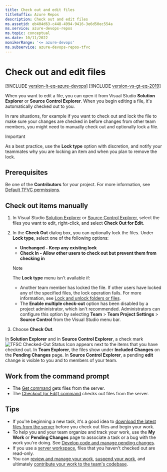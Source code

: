 ```yaml
---
title: Check out and edit files
titleSuffix: Azure Repos
description: Check out and edit files
ms.assetid: eb404d63-c448-4994-9416-3e6d50ec554a
ms.service: azure-devops-repos
ms.topic: conceptual
ms.date: 10/11/2022
monikerRange: '<= azure-devops'
ms.subservice: azure-devops-repos-tfvc
---
```



# Check out and edit files

[!INCLUDE [version-lt-eq-azure-devops](../../includes/version-lt-eq-azure-devops.md)]
[!INCLUDE [version-vs-gt-eq-2019](../../includes/version-vs-gt-eq-2019.md)]

When you want to edit a file, you can open it from Visual Studio **Solution Explorer** or **Source Control Explorer**. When you begin editing a file, it's automatically checked out to you.

In rare situations, for example if you want to check out and lock the file to make sure your changes are checked in before changes from other team members, you might need to manually check out and optionally lock a file.

> [!IMPORTANT]
> As a best practice, use the **Lock type** option with discretion, and notify your teammates why you are locking an item and when you plan to remove the lock.

## Prerequisites  

Be one of the **Contributors** for your project. For more information, see [Default TFVC permissions](../../organizations/security/default-tfvc-permissions.md).

## Check out items manually

1. In Visual Studio [Solution Explorer](develop-code-manage-pending-changes.md) or [Source Control Explorer](use-source-control-explorer-manage-files-under-version-control.md), select the files you want to edit, right-click, and select **Check Out for Edit**.

1. In the **Check Out** dialog box, you can optionally lock the files. Under **Lock type**, select one of the following options:

   - **Unchanged - Keep any existing lock**
   - **Check In - Allow other users to check out but prevent them from checking in**

   > [!NOTE]
   > The **Lock type** menu isn't available if:
   >
   > - Another team member has locked the file. If other users have locked any of the specified files, the lock operation fails. For more information, see [Lock and unlock folders or files](lock-unlock-folders-files.md).
   > - The **Enable multiple check-out** option has been disabled by a project administrator, which isn't recommended. Administrators can configure this option by selecting **Team** > **Team Project Settings** > **Source Control** from the Visual Studio menu bar.

1. Choose **Check Out**.

In **Solution Explorer** and in **Source Control Explorer**, a check mark ![TFSC Checked-Out Status Icon](media/check-out-edit-files/IC51402.gif) appears next to the items that you have checked out. In **Team Explorer**, the files show under **Included Changes** on the **Pending Changes** page. In **Source Control Explorer**, a pending **edit** change is visible to you and to members of your team.

## Work from the command prompt

- The [Get command](get-command.md) gets files from the server.
- The [Checkout (or Edit) command](checkout-or-edit-command.md) checks out files from the server.

## Tips

-   If you're beginning a new task, it's a good idea to [download the latest files from the server](download-get-files-from-server.md) before you check out files and begin your work.
-   To help you and your team organize and track your work, use the **My Work** or **Pending Changes** page to associate a task or a bug with the work you're doing. See [Develop code and manage pending changes](develop-code-manage-pending-changes.md).  
-   If you use a [server workspace](decide-between-using-local-server-workspace.md), files that you haven't checked out are read-only.
-   You can [review and manage your work](develop-code-manage-pending-changes.md), [suspend your work](suspend-your-work-manage-your-shelvesets.md), and ultimately [contribute your work to the team's codebase](check-your-work-team-codebase.md).